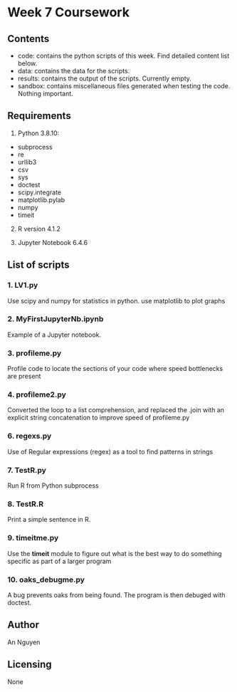 # Week 7 Coursework 

## Contents
* code: contains the python scripts of this week. Find detailed content list below. 
* data: contains the data for the scripts. 
* results: contains the output of the scripts. Currently empty. 
* sandbox: contains miscellaneous files generated when testing the code. Nothing important.

## Requirements

1. Python 3.8.10:
* subprocess
* re
* urllib3
* csv
* sys
* doctest
* scipy.integrate
* matplotlib.pylab
* numpy
* timeit

2. R version 4.1.2

3. Jupyter Notebook 6.4.6

## List of scripts

### 1. LV1.py

Use scipy and numpy for statistics in python. use matplotlib to plot graphs

### 2. MyFirstJupyterNb.ipynb

Example of a Jupyter notebook.

### 3. profileme.py

Profile code to locate the sections of your code where speed bottlenecks are present

### 4. profileme2.py

Converted the loop to a list comprehension, and replaced the .join with an explicit string concatenation to improve speed of profileme.py

### 6. regexs.py

Use of Regular expressions (regex) as a tool to find patterns in strings

### 7. TestR.py

Run R from Python subprocess

### 8. TestR.R

Print a simple sentence in R.

### 9. timeitme.py

Use the **timeit** module to figure out what is the best way to do something specific as part of a larger program

### 10. oaks_debugme.py

A bug prevents oaks from being found. The program is then debuged with doctest.

## Author

An Nguyen

## Licensing

None
